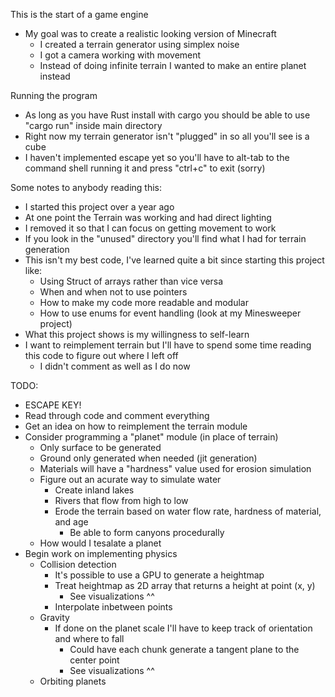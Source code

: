 This is the start of a game engine
* My goal was to create a realistic looking version of Minecraft
	* I created a terrain generator using simplex noise
	* I got a camera working with movement
	* Instead of doing infinite terrain I wanted to make an entire planet instead

Running the program
* As long as you have Rust install with cargo you should be able to use "cargo run" inside main directory
* Right now my terrain generator isn't "plugged" in so all you'll see is a cube
* I haven't implemented escape yet so you'll have to alt-tab to the command shell running it and press "ctrl+c" to exit (sorry)

Some notes to anybody reading this:
* I started this project over a year ago
* At one point the Terrain was working and had direct lighting
* I removed it so that I can focus on getting movement to work
* If you look in the "unused" directory you'll find what I had for terrain generation
* This isn't my best code, I've learned quite a bit since starting this project like:
	* Using Struct of arrays rather than vice versa
	* When and when not to use pointers
	* How to make my code more readable and modular
	* How to use enums for event handling (look at my Minesweeper project)
* What this project shows is my willingness to self-learn
* I want to reimplement terrain but I'll have to spend some time reading this code to figure out where I left off
	* I didn't comment as well as I do now 

TODO:
* ESCAPE KEY!
* Read through code and comment everything
* Get an idea on how to reimplement the terrain module
* Consider programming a "planet" module (in place of terrain)
	* Only surface to be generated
	* Ground only generated when needed (jit generation)
	* Materials will have a "hardness" value used for erosion simulation
	* Figure out an acurate way to simulate water
		* Create inland lakes
		* Rivers that flow from high to low
		* Erode the terrain based on water flow rate, hardness of material, and age
			* Be able to form canyons procedurally
	* How would I tesalate a planet
* Begin work on implementing physics
	* Collision detection
		* It's possible to use a GPU to generate a heightmap
		* Treat heightmap as 2D array that returns a height at point (x, y)
			* See visualizations ^^
		* Interpolate inbetween points
	* Gravity
		* If done on the planet scale I'll have to keep track of orientation and where to fall
			* Could have each chunk generate a tangent plane to the center point
			* See visualizations ^^ 
	* Orbiting planets